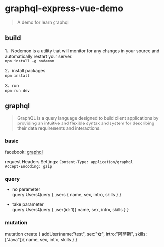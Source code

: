 # graphql-express-vue-demo
> A demo for learn graphql

## build
1、Nodemon is a utility that will monitor for any changes in your source and automatically restart your server.  
`npm install -g nodemon`  

2、install packages  
`npm install`

3、run  
`npm run dev`

## graphql
> GraphQL is a query language designed to build client applications by providing an intuitive and flexible syntax and system for describing their data requirements and interactions.
### basic
facebook: [graphql](https://github.com/facebook/graphql)  

request Headers Settings:
`Content-Type: application/graphql`  
`Accept-Encoding: gzip`

### query
+ no parameter  
query UsersQuery {
  users {
    name,
    sex,
    intro,
    skills
  }
}

+ take parameter  
query UsersQuery {
  user(id: 1){
    name,
    sex,
    intro,
    skills
  }
}

### mutation
mutation create { 
  addUser(name:"test", sex:"女", intro:"阿萨斯", skills:["Java"]){
    name, sex, intro, skills
  }
}